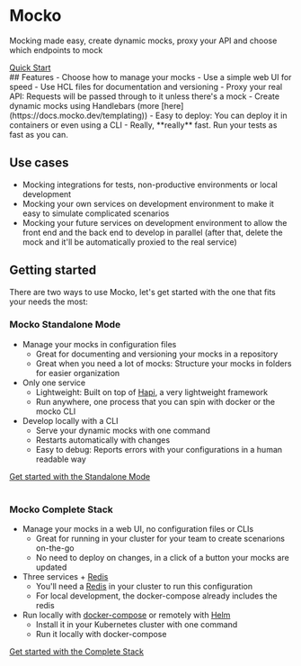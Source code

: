 <div class="jumbotron">
    <h1 class="display-4">Mocko</h1>
    <p class="lead">Mocking made easy, create dynamic mocks, proxy your API and choose which endpoints to mock</p>
    <div class="text-center">
        <a class="btn btn-primary btn-lg" href="https://cdt.one/L9ck7Gl" role="button">Quick Start</a>
    </div>
</div>
<!-- TODO add image -->
## Features
- Choose how to manage your mocks
    - Use a simple web UI for speed
    - Use HCL files for documentation and versioning
- Proxy your real API: Requests will be passed through to it unless there's a mock
- Create dynamic mocks using Handlebars (more [here](https://docs.mocko.dev/templating))
- Easy to deploy: You can deploy it in containers or even using a CLI <!-- TODO reference for deploy doc -->
- Really, **really** fast. Run your tests as fast as you can.

## Use cases
- Mocking integrations for tests, non-productive environments or local development
- Mocking your own services on development environment to make it easy to simulate
complicated scenarios
- Mocking your future services on development environment to allow the front end and
the back end to develop in parallel (after that, delete the mock and it'll be automatically
proxied to the real service) 

## Getting started
There are two ways to use Mocko, let's get started with the one that fits your needs
the most:

### Mocko Standalone Mode
- Manage your mocks in configuration files
    - Great for documenting and versioning your mocks in a repository
    - Great when you need a lot of mocks: Structure your mocks in folders
    for easier organization
- Only one service
    - Lightweight: Built on top of [Hapi](https://hapi.dev/), a very lightweight framework
    - Run anywhere, one process that you can spin with docker or the mocko CLI
- Develop locally with a CLI
    - Serve your dynamic mocks with one command
    - Restarts automatically with changes
    - Easy to debug: Reports errors with your configurations in a human readable way
<div class="d-flex justify-content-center">
    <a class="btn btn-primary btn-lg" href="https://cdt.one/Q6afhJ4" role="button">Get started with the Standalone Mode</a>
</div>
<br/>

### Mocko Complete Stack
- Manage your mocks in a web UI, no configuration files or CLIs
    - Great for running in your cluster for your team to create scenarions on-the-go
    - No need to deploy on changes, in a click of a button your mocks are updated
- Three services + [Redis](https://cdt.one/gFlZdpS)
    - You'll need a [Redis](https://cdt.one/gFlZdpS) in your cluster to run this configuration
    - For local development, the docker-compose already includes the redis
- Run locally with [docker-compose](https://cdt.one/CUemuMt) or remotely with [Helm](https://cdt.one/AuWLMKA)
    - Install it in your Kubernetes cluster with one command
    - Run it locally with docker-compose


<div class="d-flex justify-content-center">
    <a class="btn btn-primary btn-lg" href="https://cdt.one/EKAUL29" role="button">Get started with the Complete Stack</a>
</div>
<img src="https://cdt.one/v2v5MZS.gif" style="display: none;"/>
